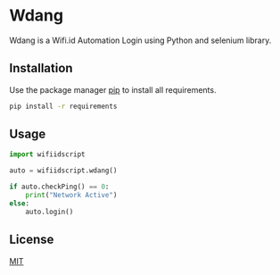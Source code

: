 # Wdang

Wdang is a Wifi.id Automation Login using Python and selenium library.

## Installation

Use the package manager [pip](https://pip.pypa.io/en/stable/) to install all requirements.

```bash
pip install -r requirements
```

## Usage

```python
import wifiidscript

auto = wifiidscript.wdang()

if auto.checkPing() == 0:
    print("Network Active")
else:
    auto.login()
```

## License
[MIT](https://choosealicense.com/licenses/mit/)
